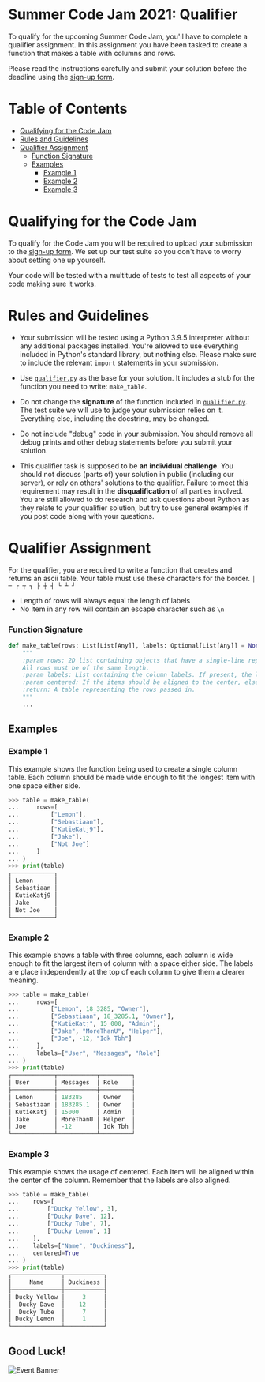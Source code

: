 # Summer Code Jam 2021: Qualifier

To qualify for the upcoming Summer Code Jam, you'll have to complete a qualifier assignment. In this assignment you have
been tasked to create a function that makes a table with columns and rows.

Please read the instructions carefully and submit your solution before the deadline using the
[sign-up form](https://form.jotform.com/211714357615050).

# Table of Contents

- [Qualifying for the Code Jam](#qualifying-for-the-code-jam)
- [Rules and Guidelines](#rules-and-guidelines)
- [Qualifier Assignment](#qualifier-assignment)
  - [Function Signature](#function-signature)
  - [Examples](#examples)
    - [Example 1](#example-1)
    - [Example 2](#example-2)
    - [Example 3](#example-3)

# Qualifying for the Code Jam

To qualify for the Code Jam you will be required to upload your submission to the [sign-up form](https://form.jotform.com/211714357615050).
We set up our test suite so you don't have to worry about setting one up yourself.

Your code will be tested with a multitude of tests to test all aspects of your code making sure it works.

# Rules and Guidelines

- Your submission will be tested using a Python 3.9.5 interpreter without any additional packages installed. You're allowed to use everything included in Python's standard library, but nothing else. Please make sure to include the relevant `import` statements in your submission.

- Use [`qualifier.py`](qualifier/qualifier.py) as the base for your solution. It includes a stub for the function you need to write: `make_table`.

- Do not change the **signature** of the function included in [`qualifier.py`](qualifier/qualifier.py). The test suite we will use to judge your submission relies on it. Everything else, including the docstring, may be changed.

- Do not include "debug" code in your submission. You should remove all debug prints and other debug statements before you submit your solution.

- This qualifier task is supposed to be **an individual challenge**. You should not discuss (parts of) your solution in public (including our server), or rely on others' solutions to the qualifier. Failure to meet this requirement may result in the **disqualification** of all parties involved. You are still allowed to do research and ask questions about Python as they relate to your qualifier solution, but try to use general examples if you post code along with your questions.


# Qualifier Assignment

For the qualifier, you are required to write a function that creates and returns an ascii table.
Your table must use these characters for the border. `│ ─ ┌ ┬ ┐ ├ ┼ ┤ └ ┴ ┘`
  - Length of rows will always equal the length of labels
  - No item in any row will contain an escape character such as `\n`

### Function Signature
```py
def make_table(rows: List[List[Any]], labels: Optional[List[Any]] = None, centered: bool = False) -> str:
    """
    :param rows: 2D list containing objects that have a single-line representation (via `str`).
    All rows must be of the same length.
    :param labels: List containing the column labels. If present, the length must equal to that of each row.
    :param centered: If the items should be aligned to the center, else they are left aligned.
    :return: A table representing the rows passed in.
    """
    ...
```
## Examples

### Example 1

This example shows the function being used to create a single column table. Each column should be made wide enough
to fit the longest item with one space either side.

```py
>>> table = make_table(
...     rows=[
...         ["Lemon"],
...         ["Sebastiaan"],
...         ["KutieKatj9"],
...         ["Jake"],
...         ["Not Joe"]
...     ]
... )
>>> print(table)
┌────────────┐
│ Lemon      │
│ Sebastiaan │
│ KutieKatj9 │
│ Jake       │
│ Not Joe    │
└────────────┘
```

### Example 2

This example shows a table with three columns, each column is wide enough to fit the largest item of column with a
space either side. The labels are place independently at the top of each column to give them a clearer meaning.

```py
>>> table = make_table(
...     rows=[
...         ["Lemon", 18_3285, "Owner"],
...         ["Sebastiaan", 18_3285.1, "Owner"],
...         ["KutieKatj", 15_000, "Admin"],
...         ["Jake", "MoreThanU", "Helper"],
...         ["Joe", -12, "Idk Tbh"]
...     ],
...     labels=["User", "Messages", "Role"]
... )
>>> print(table)
┌────────────┬───────────┬─────────┐
│ User       │ Messages  │ Role    │
├────────────┼───────────┼─────────┤
│ Lemon      │ 183285    │ Owner   │
│ Sebastiaan │ 183285.1  │ Owner   │
│ KutieKatj  │ 15000     │ Admin   │
│ Jake       │ MoreThanU │ Helper  │
│ Joe        │ -12       │ Idk Tbh │
└────────────┴───────────┴─────────┘
```

### Example 3

This example shows the usage of centered. Each item will be aligned within the center of the column. Remember that the
labels are also aligned.

```py
>>> table = make_table(
...    rows=[
...        ["Ducky Yellow", 3],
...        ["Ducky Dave", 12],
...        ["Ducky Tube", 7],
...        ["Ducky Lemon", 1]
...    ],
...    labels=["Name", "Duckiness"],
...    centered=True
... )
>>> print(table)
┌──────────────┬───────────┐
│     Name     │ Duckiness │
├──────────────┼───────────┤
│ Ducky Yellow │     3     │
│  Ducky Dave  │    12     │
│  Ducky Tube  │     7     │
│ Ducky Lemon  │     1     │
└──────────────┴───────────┘
```

## Good Luck!

![Event Banner](https://github.com/python-discord/branding/blob/main/jams/summer_code_jam_2021/site_banner.png?raw=true)

